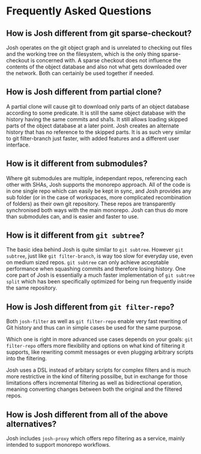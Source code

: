 # Frequently Asked Questions

## How is Josh different from git sparse-checkout?

Josh operates on the git object graph and is unrelated to checking out files and the working tree on the filesystem, which is the only thing sparse-checkout is concerned with. A sparse checkout does not influence the contents of the object database and also not what gets downloaded over the network.
Both can certainly be used together if needed.

## How is Josh different from partial clone?

A partial clone will cause git to download only parts of an object database according to some predicate. It is still the same object database with the history having the same commits and sha1s. It still allows loading skipped parts of the object database at a later point.
Josh creates an alternate history that has no reference to the skipped parts. It is as such very similar to git filter-branch just faster, with added features and a different user interface.

## How is it different from submodules?

Where git submodules are multiple, independant repos, referencing each other with SHAs, Josh supports the monorepo approach.
All of the code is in one single repo which can easily be kept in sync, and Josh provides any sub folder (or in the case of workspaces, more complicated recombination of folders) as their own git repository.
These repos are transparently synchronised both ways with the main monorepo.
Josh can thus do more than submodules can, and is easier and faster to use.

## How is it different from `git subtree`?

The basic idea behind Josh is quite similar to `git subtree`. However `git subtree`, just like `git filter-branch`, is way too slow for everyday use, even on medium sized repos.
`git subtree` can only achieve acceptable performance when squashing commits and therefore losing history. One core part of Josh is essentially a much faster implementation
of `git subtree split` which has been specifically optimized for being run frequently inside the same repository.


## How is Josh different from `git filter-repo`?

Both  `josh-filter` as well as `git filter-repo` enable very fast rewriting of Git history and thus can in simple cases be used
for the same purpose.

Which one is right in more advanced use cases depends on your goals: `git filter-repo` offers more flexibility and options
on what kind of filtering it supports, like rewriting commit messages or even plugging arbitrary scripts into the filtering.

Josh uses a DSL instead of arbitary scripts for complex filters and is much more restrictive in the kind of filtering
possilbe, but in exchange for those limitations offers incremental filtering as well as bidirectional operation, meaning converting changes between both the original and the filtered repos.

## How is Josh different from all of the above alternatives?

Josh includes `josh-proxy` which offers repo filtering as a service, mainly intended to support monorepo workflows.